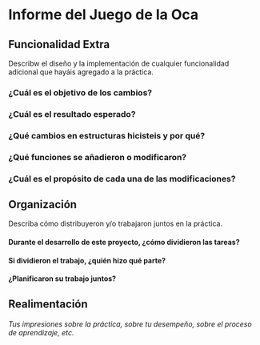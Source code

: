 # Informe del Juego de la Oca

## Funcionalidad Extra
Describw el diseño y la implementación de cualquier funcionalidad adicional que hayáis agregado a la práctica.

### ¿Cuál es el objetivo de los cambios?

### ¿Cuál es el resultado esperado?

### ¿Qué cambios en estructuras hicisteis y por qué?

### ¿Qué funciones se añadieron o modificaron?

### ¿Cuál es el propósito de cada una de las modificaciones?

## Organización
Describa cómo distribuyeron y/o trabajaron juntos en la práctica.

#### Durante el desarrollo de este proyecto, ¿cómo dividieron las tareas?

#### Si dividieron el trabajo, ¿quién hizo qué parte?

#### ¿Planificaron su trabajo juntos?

## Realimentación

###### Tus impresiones sobre la práctica, sobre tu desempeño, sobre el proceso de aprendizaje, etc. 